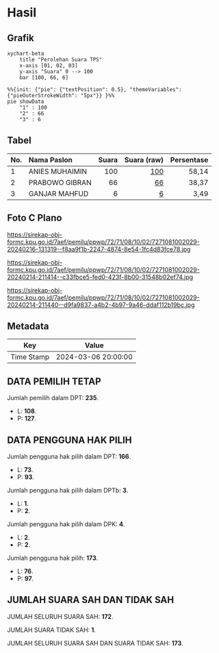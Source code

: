 # Hasil

## Grafik

```mermaid
xychart-beta
    title "Perolehan Suara TPS"
    x-axis [01, 02, 03]
    y-axis "Suara" 0 --> 100
    bar [100, 66, 6]
```

```mermaid
%%{init: {"pie": {"textPosition": 0.5}, "themeVariables": {"pieOuterStrokeWidth": "5px"}} }%%
pie showData
    "1" : 100
    "2" : 66
    "3" : 6
```

## Tabel

| No. | Nama Paslon    | Suara | Suara (raw) | Persentase |
|:--- |:-------------- | -----:| -----------:| ----------:|
| 1   | ANIES MUHAIMIN | 100   | [100][p-1]  | 58,14      |
| 2   | PRABOWO GIBRAN | 66    | [66][p-2]   | 38,37      |
| 3   | GANJAR MAHFUD  | 6     | [6][p-3]    | 3,49       |


[p-1]: https://github.com/gigit-pemilu/pemilu-2024-72-sulawesi-tengah/blob/main/pilpres/hitung-suara/sub/72-sulawesi-tengah/sub/71-kota-palu/sub/08-mantikulore/sub/1002-tondo/sub/029-tps/sub/paslon-1.txt
[p-2]: https://github.com/gigit-pemilu/pemilu-2024-72-sulawesi-tengah/blob/main/pilpres/hitung-suara/sub/72-sulawesi-tengah/sub/71-kota-palu/sub/08-mantikulore/sub/1002-tondo/sub/029-tps/sub/paslon-2.txt
[p-3]: https://github.com/gigit-pemilu/pemilu-2024-72-sulawesi-tengah/blob/main/pilpres/hitung-suara/sub/72-sulawesi-tengah/sub/71-kota-palu/sub/08-mantikulore/sub/1002-tondo/sub/029-tps/sub/paslon-3.txt

## Foto C Plano

https://sirekap-obj-formc.kpu.go.id/7aef/pemilu/ppwp/72/71/08/10/02/7271081002029-20240216-131319--f8aa9f1b-2247-4874-8e54-1fc4d83fce78.jpg

https://sirekap-obj-formc.kpu.go.id/7aef/pemilu/ppwp/72/71/08/10/02/7271081002029-20240214-211414--c33fbce5-fed0-423f-8b00-31548b02ef74.jpg

https://sirekap-obj-formc.kpu.go.id/7aef/pemilu/ppwp/72/71/08/10/02/7271081002029-20240214-211440--d9fa9837-a4b2-4b97-9a46-ddaf112b19bc.jpg


## Metadata

| Key        | Value               |
| ---------- | ------------------- |
| Time Stamp | 2024-03-06 20:00:00 |


## DATA PEMILIH TETAP

Jumlah pemilih dalam DPT: **235**.
 * L: **108**.
 * P: **127**.

## DATA PENGGUNA HAK PILIH

Jumlah pengguna hak pilih dalam DPT: **166**.
 * L: **73**.
 * P: **93**.

Jumlah pengguna hak pilih dalam DPTb: **3**.
 * L: **1**.
 * P: **2**.

Jumlah pengguna hak pilih dalam DPK: **4**.
 * L: **2**.
 * P: **2**.

Jumlah pengguna hak pilih: **173**.
 * L: **76**.
 * P: **97**.

## JUMLAH SUARA SAH DAN TIDAK SAH

JUMLAH SELURUH SUARA SAH: **172**.

JUMLAH SUARA TIDAK SAH: **1**.

JUMLAH SELURUH SUARA SAH DAN SUARA TIDAK SAH: **173**.



